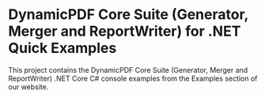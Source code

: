 # DynamicPDF Core Suite (Generator, Merger and ReportWriter) for .NET Quick Examples
This project contains the DynamicPDF Core Suite (Generator, Merger and ReportWriter) .NET Core C# console examples from the Examples section of our website.
